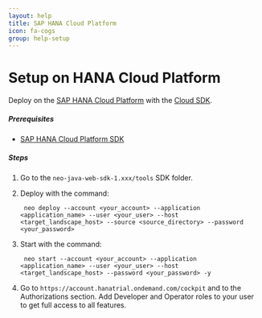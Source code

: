 ```yaml
---
layout: help
title: SAP HANA Cloud Platform
icon: fa-cogs
group: help-setup
---
```


Setup on HANA Cloud Platform
===



Deploy on the [SAP HANA Cloud Platform](https://account.hana.ondemand.com/) with the [Cloud SDK](https://tools.hana.ondemand.com/#cloud).

##### Prerequisites

- [SAP HANA Cloud Platform SDK](https://tools.hana.ondemand.com/#cloud)

##### Steps

1. Go to the `neo-java-web-sdk-1.xxx/tools` SDK folder.
2. Deploy with the command:

        neo deploy --account <your_account> --application <application_name> --user <your_user> --host <target_landscape_host> --source <source_directory> --password <your_password>

3. Start with the command:

        neo start --account <your_account> --application <application_name> --user <your_user> --host <target_landscape_host> --password <your_password> -y

4. Go to `https://account.hanatrial.ondemand.com/cockpit` and to the Authorizations section. Add Developer and Operator roles to your user to get full access to all features.
